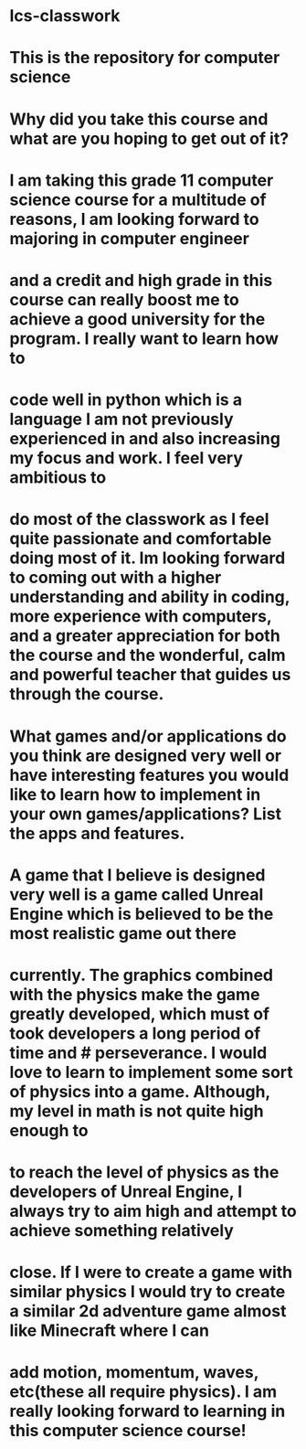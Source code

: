 # Ics-classwork
# This is the repository for computer science
# Why did you take this course and what are you hoping to get out of it?

# I am taking this grade 11 computer science course for a multitude of reasons, I am looking forward to majoring in computer engineer
# and a credit and high grade in this course can really boost me to achieve a good university for the program. I really want to learn how to 
# code well in python which is a language I am not previously experienced in and also increasing my focus and work. I feel very ambitious to 
# do most of the classwork as I feel quite passionate and comfortable doing most of it. Im looking forward to coming out with a higher understanding and ability in coding, more experience with computers, and a greater appreciation for both the course and the wonderful, calm and powerful teacher that guides us through the course.

# What games and/or applications do you think are designed very well or have interesting features you would like to learn how to implement in your own games/applications? List the apps and features.

# A game that I believe is designed very well is a game called Unreal Engine which is believed to be the most realistic game out there 
# currently. The graphics combined with the physics make the game greatly developed, which must of took developers a long period of time and # perseverance. I would love to learn to implement some sort of physics into a game. Although, my level in math is not quite high enough to 
# to reach the level of physics as the developers of Unreal Engine, I always try to aim high and attempt to achieve something relatively 
# close. If I were to create a game with similar physics I would try to create a similar 2d adventure game almost like Minecraft where I can
# add motion, momentum, waves, etc(these all require physics). I am really looking forward to learning in this computer science course!
